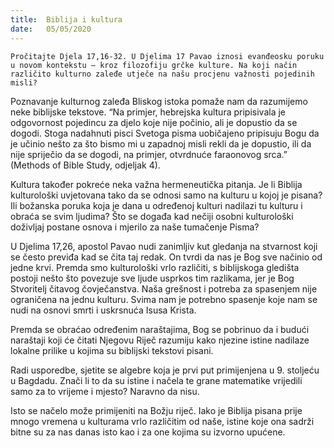 ```yaml
---
title:  Biblija i kultura
date:   05/05/2020
---
```


`Pročitajte Djela 17,16-32. U Djelima 17 Pavao iznosi evanđeosku poruku u novom kontekstu — kroz filozofiju grčke kulture. Na koji način različito kulturno zaleđe utječe na našu procjenu važnosti pojedinih misli?`

Poznavanje kulturnog zaleđa Bliskog istoka pomaže nam da razumijemo neke biblijske tekstove. “Na primjer, hebrejska kultura pripisivala je odgovornost pojedincu za djelo koje nije počinio, ali je dopustio da se dogodi. Stoga nadahnuti pisci Svetoga pisma uobičajeno pripisuju Bogu da je učinio nešto za što bismo mi u zapadnoj misli rekli da je dopustio, ili da nije spriječio da se dogodi, na primjer, otvrdnuće faraonovog srca.” (Methods of Bible Study, odjeljak 4).

Kultura također pokreće neka važna hermeneutička pitanja. Je li Biblija kulturološki uvjetovana tako da se odnosi samo na kulturu u kojoj je pisana? Ili božanska poruka koja je dana u određenoj kulturi nadilazi tu kulturu i obraća se svim ljudima? Što se događa kad nečiji osobni kulturološki doživljaj postane osnova i mjerilo za naše tumačenje Pisma?

U Djelima 17,26, apostol Pavao nudi zanimljiv kut gledanja na stvarnost koji se često previđa kad se čita taj redak. On tvrdi da nas je Bog sve načinio od jedne krvi. Premda smo kulturološki vrlo različiti, s biblijskoga gledišta postoji nešto što povezuje sve ljude usprkos tim razlikama, jer je Bog Stvoritelj čitavog čovječanstva. Naša grešnost i potreba za spasenjem nije ograničena na jednu kulturu. Svima nam je potrebno spasenje koje nam se nudi na osnovi smrti i uskrsnuća Isusa Krista.

Premda se obraćao određenim naraštajima, Bog se pobrinuo da i budući naraštaji koji će čitati Njegovu Riječ razumiju kako njezine istine nadilaze lokalne prilike u kojima su biblijski tekstovi pisani.

Radi usporedbe, sjetite se algebre koja je prvi put primijenjena u 9. stoljeću u Bagdadu. Znači li to da su istine i načela te grane matematike vrijedili samo za to vrijeme i mjesto? Naravno da nisu.

Isto se načelo može primijeniti na Božju riječ. Iako je Biblija pisana prije mnogo vremena u kulturama vrlo različitim od naše, istine koje ona sadrži bitne su za nas danas isto kao i za one kojima su izvorno upućene.
